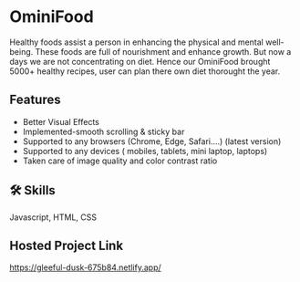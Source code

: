 # OminiFood
Healthy foods assist a person in enhancing the physical 
and mental well-being. These foods are full of nourishment 
and enhance growth. But now a days we are not concentrating 
on diet. Hence our OminiFood brought 5000+ healthy recipes, user can plan 
there own diet thorought the year.

## Features

- Better Visual Effects
- Implemented-smooth scrolling & sticky bar
- Supported to any browsers (Chrome, Edge, Safari....) (latest version)
- Supported to any devices ( mobiles, tablets, mini laptop, laptops)
- Taken care of image quality and color contrast ratio

## 🛠 Skills
Javascript, HTML, CSS

## Hosted Project Link

https://gleeful-dusk-675b84.netlify.app/





